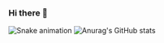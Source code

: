 ### Hi there 👋
![Snake animation](https://c.tenor.com/IvBIKwbv6VIAAAAC/orange-juice-meme-orange-juice.gif)
![Anurag's GitHub stats](https://github-readme-stats.vercel.app/api?username=PedroHteles&theme=tokyonight&show_icons=true)
